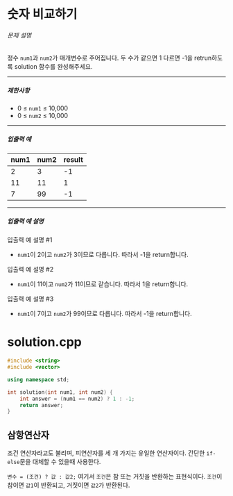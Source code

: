 # 숫자 비교하기

###### 문제 설명

정수 `num1`과 `num2`가 매개변수로 주어집니다. 두 수가 같으면 1 다르면 -1을 retrun하도록 solution 함수를 완성해주세요.

------

##### 제한사항

- 0 ≤ `num1` ≤ 10,000
- 0 ≤ `num2` ≤ 10,000

------

##### 입출력 예

| num1 | num2 | result |
| ---- | ---- | ------ |
| 2    | 3    | -1     |
| 11   | 11   | 1      |
| 7    | 99   | -1     |

------

##### 입출력 예 설명

입출력 예 설명 #1

- `num1`이 2이고 `num2`가 3이므로 다릅니다. 따라서 -1을 return합니다.

입출력 예 설명 #2

- `num1`이 11이고 `num2`가 11이므로 같습니다. 따라서 1을 return합니다.

입출력 예 설명 #3

- `num1`이 7이고 `num2`가 99이므로 다릅니다. 따라서 -1을 return합니다.

# solution.cpp

```c++
#include <string>
#include <vector>

using namespace std;

int solution(int num1, int num2) {
    int answer = (num1 == num2) ? 1 : -1;
    return answer;
}
```

## 삼항연산자

조건 연산자라고도 불리며, 피연산자를 세 개 가지는 유일한 연산자이다. 간단한 `if-else`문을 대체할 수 있을때 사용한다.

`변수 = (조건) ? 값 : 값2;`  여기서 `조건`은 참 또는 거짓을 반환하는 표현식이다. `조건`이 참이면 `값1`이 반환되고, 거짓이면 `값2`가 반환된다.